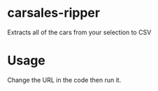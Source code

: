 # carsales-ripper

Extracts all of the cars from your selection to CSV

# Usage

Change the URL in the code then run it.

